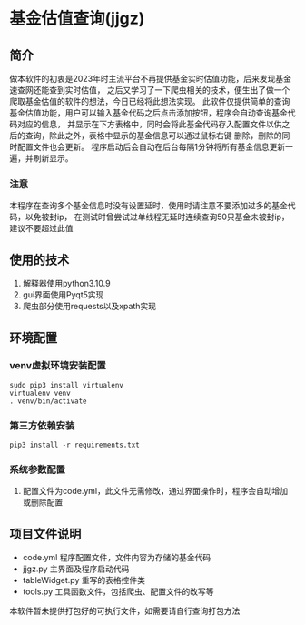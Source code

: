 # 基金估值查询(jjgz)
## 简介
做本软件的初衷是2023年时主流平台不再提供基金实时估值功能，后来发现基金速查网还能查到实时估值，
之后又学习了一下爬虫相关的技术，便生出了做一个爬取基金估值的软件的想法，今日已经将此想法实现。
此软件仅提供简单的查询基金估值功能，用户可以输入基金代码之后点击添加按钮，程序会自动查询基金代码对应的信息，
并显示在下方表格中，同时会将此基金代码存入配置文件以供之后的查询，除此之外，表格中显示的基金信息可以通过鼠标右键
删除，删除的同时配置文件也会更新。
程序启动后会自动在后台每隔1分钟将所有基金信息更新一遍，并刷新显示。

### 注意
本程序在查询多个基金信息时没有设置延时，使用时请注意不要添加过多的基金代码，以免被封ip，
在测试时曾尝试过单线程无延时连续查询50只基金未被封ip，建议不要超过此值

## 使用的技术
1. 解释器使用python3.10.9
2. gui界面使用Pyqt5实现
3. 爬虫部分使用requests以及xpath实现

## 环境配置
### venv虚拟环境安装配置
```
sudo pip3 install virtualenv
virtualenv venv
. venv/bin/activate
```

### 第三方依赖安装
```
pip3 install -r requirements.txt

```
### 系统参数配置
1. 配置文件为code.yml，此文件无需修改，通过界面操作时，程序会自动增加或删除配置

## 项目文件说明 
- code.yml  程序配置文件，文件内容为存储的基金代码
- jjgz.py  主界面及程序启动代码
- tableWidget.py  重写的表格控件类
- tools.py  工具函数文件，包括爬虫、配置文件的改写等


本软件暂未提供打包好的可执行文件，如需要请自行查询打包方法
